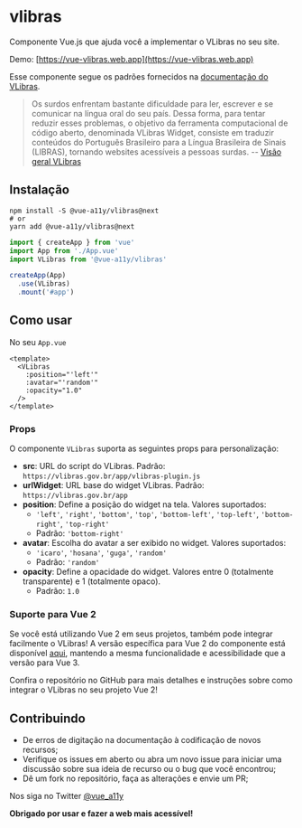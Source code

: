 # vlibras

Componente Vue.js que ajuda você a implementar o VLibras no seu site.

Demo: [https://vue-vlibras.web.app](https://vue-vlibras.web.app)

Esse componente segue os padrões fornecidos na [documentação do VLibras](https://www.vlibras.gov.br/doc/widget/index.html).

> Os surdos enfrentam bastante dificuldade para ler, escrever e se comunicar na língua oral do seu país. Dessa forma, para tentar reduzir esses problemas, o objetivo da ferramenta computacional de código aberto, denominada VLibras Widget, consiste em traduzir conteúdos do Português Brasileiro para a Língua Brasileira de Sinais (LIBRAS), tornando websites acessíveis a pessoas surdas. -- [Visão geral VLibras](https://www.vlibras.gov.br/doc/widget/introduction/overview.html)

## Instalação

```shell
npm install -S @vue-a11y/vlibras@next
# or
yarn add @vue-a11y/vlibras@next
``` 

```js
import { createApp } from 'vue'
import App from './App.vue'
import VLibras from '@vue-a11y/vlibras'

createApp(App)
  .use(VLibras)
  .mount('#app')
```

## Como usar
No seu `App.vue`

```vue
<template>
  <VLibras 
    :position="'left'" 
    :avatar="'random'" 
    :opacity="1.0" 
  />
</template>
```

### Props

O componente `VLibras` suporta as seguintes props para personalização:

- **src**: URL do script do VLibras. Padrão: `https://vlibras.gov.br/app/vlibras-plugin.js`
- **urlWidget**: URL base do widget VLibras. Padrão: `https://vlibras.gov.br/app`
- **position**: Define a posição do widget na tela. Valores suportados:
  - `'left'`, `'right'`, `'bottom'`, `'top'`, `'bottom-left'`, `'top-left'`, `'bottom-right'`, `'top-right'`
  - Padrão: `'bottom-right'`
- **avatar**: Escolha do avatar a ser exibido no widget. Valores suportados:
  - `'icaro'`, `'hosana'`, `'guga'`, `'random'`
  - Padrão: `'random'`
- **opacity**: Define a opacidade do widget. Valores entre 0 (totalmente transparente) e 1 (totalmente opaco).
  - Padrão: `1.0`

### Suporte para Vue 2

Se você está utilizando Vue 2 em seus projetos, também pode integrar facilmente o VLibras! A versão específica para Vue 2 do componente está disponível [aqui](https://github.com/vue-a11y/vue-vlibras/tree/vue-2), mantendo a mesma funcionalidade e acessibilidade que a versão para Vue 3.

Confira o repositório no GitHub para mais detalhes e instruções sobre como integrar o VLibras no seu projeto Vue 2!

## Contribuindo

- De erros de digitação na documentação à codificação de novos recursos;
- Verifique os issues em aberto ou abra um novo issue para iniciar uma discussão sobre sua ideia de recurso ou o bug que você encontrou;
- Dê um fork no repositório, faça as alterações e envie um PR;

Nos siga no Twitter [@vue_a11y](https://twitter.com/vue_a11y)

**Obrigado por usar e fazer a web mais acessível!**
